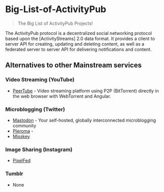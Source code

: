 # Big-List-of-ActivityPub
> The Big List of ActivityPub Projects!

The ActivityPub protocol is a decentralized social networking protocol based upon the [ActivityStreams] 2.0 data format. It provides a client to server API for creating, updating and deleting content, as well as a federated server to server API for delivering notifications and content.


## Alternatives to other Mainstream services

### Video Streaming (YouTube)
* [PeerTube](https://github.com/Chocobozzz/PeerTube) - Video streaming platform using P2P (BitTorrent) directly in the web browser with WebTorrent and Angular.

### Microblogging (Twitter)
* [Mastodon](https://github.com/tootsuite/mastodon) - Your self-hosted, globally interconnected microblogging community
* [Pleroma](https://pleroma.social/) - 
* [Misskey](https://github.com/syuilo/misskey)

### Image Sharing (Instagram)
* [PixelFed](https://github.com/pixelfed/pixelfed)

### Tumblr
* None
